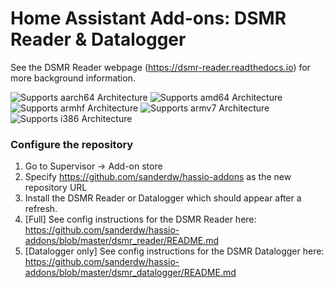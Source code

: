 # Home Assistant Add-ons: DSMR Reader & Datalogger

See the DSMR Reader webpage (https://dsmr-reader.readthedocs.io) for more background information.

![Supports aarch64 Architecture][aarch64-shield] ![Supports amd64 Architecture][amd64-shield] ![Supports armhf Architecture][armhf-shield] ![Supports armv7 Architecture][armv7-shield] ![Supports i386 Architecture][i386-shield]

[aarch64-shield]: https://img.shields.io/badge/aarch64-yes-green.svg
[amd64-shield]: https://img.shields.io/badge/amd64-yes-green.svg
[armhf-shield]: https://img.shields.io/badge/armhf-yes-green.svg
[armv7-shield]: https://img.shields.io/badge/armv7-yes-green.svg
[i386-shield]: https://img.shields.io/badge/i386-yes-green.svg

### Configure the repository

1. Go to Supervisor -> Add-on store
2. Specify https://github.com/sanderdw/hassio-addons as the new repository URL
3. Install the DSMR Reader or Datalogger which should appear after a refresh.
4. [Full] See config instructions for the DSMR Reader here: https://github.com/sanderdw/hassio-addons/blob/master/dsmr_reader/README.md
5. [Datalogger only] See config instructions for the DSMR Datalogger here: https://github.com/sanderdw/hassio-addons/blob/master/dsmr_datalogger/README.md

